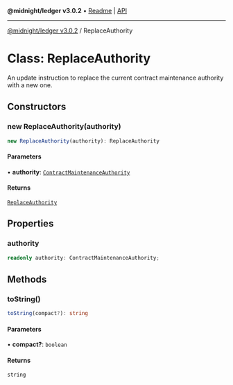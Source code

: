 **@midnight/ledger v3.0.2** • [Readme](../README.md) \| [API](../globals.md)

***

[@midnight/ledger v3.0.2](../README.md) / ReplaceAuthority

# Class: ReplaceAuthority

An update instruction to replace the current contract maintenance authority
with a new one.

## Constructors

### new ReplaceAuthority(authority)

```ts
new ReplaceAuthority(authority): ReplaceAuthority
```

#### Parameters

• **authority**: [`ContractMaintenanceAuthority`](ContractMaintenanceAuthority.md)

#### Returns

[`ReplaceAuthority`](ReplaceAuthority.md)

## Properties

### authority

```ts
readonly authority: ContractMaintenanceAuthority;
```

## Methods

### toString()

```ts
toString(compact?): string
```

#### Parameters

• **compact?**: `boolean`

#### Returns

`string`
